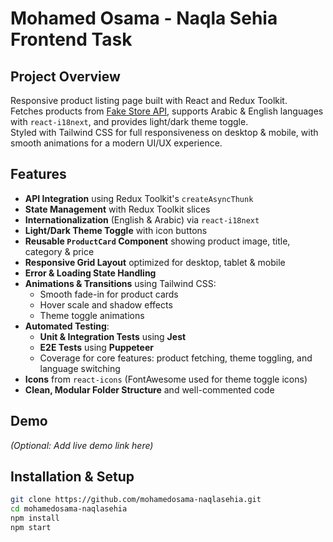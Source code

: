 # Mohamed Osama - Naqla Sehia Frontend Task

## Project Overview
Responsive product listing page built with React and Redux Toolkit.  
Fetches products from [Fake Store API](https://fakestoreapi.com/), supports Arabic & English languages with `react-i18next`, and provides light/dark theme toggle.  
Styled with Tailwind CSS for full responsiveness on desktop & mobile, with smooth animations for a modern UI/UX experience.  

## Features
- **API Integration** using Redux Toolkit's `createAsyncThunk`
- **State Management** with Redux Toolkit slices
- **Internationalization** (English & Arabic) via `react-i18next`
- **Light/Dark Theme Toggle** with icon buttons
- **Reusable `ProductCard` Component** showing product image, title, category & price
- **Responsive Grid Layout** optimized for desktop, tablet & mobile
- **Error & Loading State Handling**
- **Animations & Transitions** using Tailwind CSS:
  - Smooth fade-in for product cards
  - Hover scale and shadow effects
  - Theme toggle animations
- **Automated Testing**:
  - **Unit & Integration Tests** using **Jest**
  - **E2E Tests** using **Puppeteer**
  - Coverage for core features: product fetching, theme toggling, and language switching
- **Icons** from `react-icons` (FontAwesome used for theme toggle icons)
- **Clean, Modular Folder Structure** and well-commented code

## Demo
*(Optional: Add live demo link here)*

## Installation & Setup
```bash
git clone https://github.com/mohamedosama-naqlasehia.git
cd mohamedosama-naqlasehia
npm install
npm start
